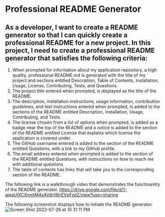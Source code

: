 # Professional README Generator
  
## As a developer, I want to create a README generator so that I can quickly create a professional README for a new project. In this project, I need to create a professional README generator that satisfies the following criteria: 

  1. When prompted for information about my application repository, a high quality, professional README.md is generated with the title of my project and sections entitled Description, Table of Contents, Installation, Usage, License, Contributing, Tests, and Questions.
  2. The project title entered when prompted, is displayed as the title of the README.
  3. The description, installation instructions, usage information, contribution guidelines, and test instructions entered when prompted, is added to the sections of the README entitled Description, Installation, Usage, Contributing, and Tests.
  4. The license chosen from a list of options when prompted, is added as a badge near the top of the README and a notice is added to the section of the README entitled License that explains which license the application is covered under.
  5. The GitHub username entered is added to the section of the README entitled Questions, with a link to my GitHub profile.
  6. The email address entered when prompted is added to the section of the README entitled Questions, with instructions on how to reach me with additional questions.
  7. The table of contents has links that will take you to the corresponding section of the README.


The following link is a walkthrough video that demonstrates the functioanlity of the README generator.
https://drive.google.com/file/d/1-aipaUIXCXnmtM4xAVdrjI9irEVpFzdZ/view?usp=sharing


The following screenshot displays how to initiate the README generator.
![Screen Shot 2022-07-26 at 10 31 11 PM](https://user-images.githubusercontent.com/64749332/181157306-e1929353-cf4b-41fd-8682-555a71693c9e.png)


